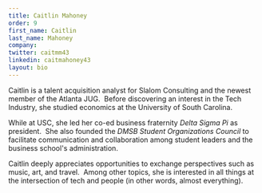 ```yaml
---
title: Caitlin Mahoney
order: 9
first_name: Caitlin
last_name: Mahoney
company:
twitter: caitmm43
linkedin: caitmahoney43
layout: bio
---
```


Caitlin is a talent acquisition analyst for Slalom Consulting and the newest member of the Atlanta JUG.&nbsp; Before discovering an interest in the Tech Industry, she studied economics at the University of South Carolina.&nbsp;&nbsp;

While at USC, she led her co-ed business fraternity&nbsp;*Delta Sigma Pi*&nbsp;as president.&nbsp; She also founded the&nbsp;*DMSB Student Organizations Council*&nbsp;to facilitate communication and collaboration among student leaders and the business school's administration.&nbsp;&nbsp;

Caitlin deeply appreciates opportunities to exchange perspectives such as music, art, and travel.&nbsp; Among other topics, she is interested in all things at the intersection of tech and people (in other words, almost everything).&nbsp;
